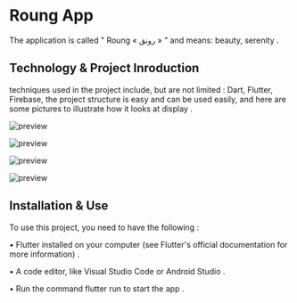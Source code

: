 # Roung App 

The application is called " Roung « رونق » " and means: beauty, serenity . 

## Technology & Project Inroduction 
 techniques used in the project include, but are not limited : Dart, Flutter, Firebase, the project structure is easy and can be used easily, and here are some pictures to illustrate how it looks at display .
 
![preview]()

![preview]()

![preview]()

![preview]()


## Installation & Use 

To use this project, you need to have the following : 

• Flutter installed on your computer (see Flutter's official documentation for more information) . 

• A code editor, like Visual Studio Code or Android Studio . 

• Run the command flutter run to start the app .

